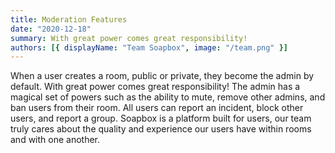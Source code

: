 ```yaml
---
title: Moderation Features
date: "2020-12-18"
summary: With great power comes great responsibility!
authors: [{ displayName: "Team Soapbox", image: "/team.png" }]
---
```


When a user creates a room, public or private, they become the admin by default. With great power comes great responsibility! The admin has a magical set of powers such as the ability to mute, remove other admins, and ban users from their room. All users can report an incident, block other users, and report a group. Soapbox is a platform built for users, our team truly cares about the quality and experience our users have within rooms and with one another.
